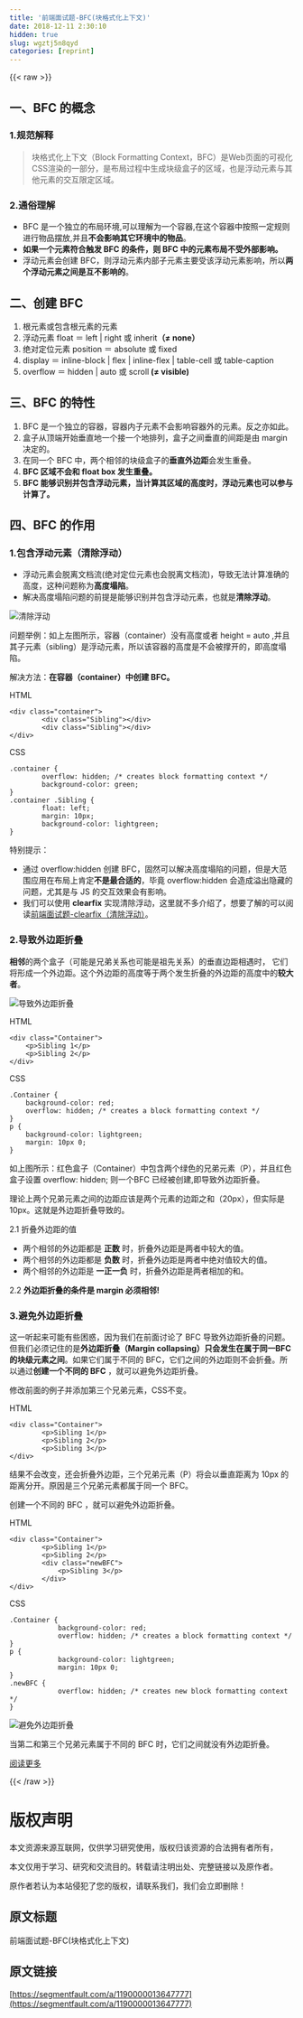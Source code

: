 ```yaml
---
title: '前端面试题-BFC(块格式化上下文)' 
date: 2018-12-11 2:30:10
hidden: true
slug: wgztj5n8qyd
categories: [reprint]
---
```


{{< raw >}}

                    
<h2 id="articleHeader0">一、BFC 的概念</h2>
<h3 id="articleHeader1">1.规范解释</h3>
<blockquote>块格式化上下文（Block Formatting Context，BFC）是Web页面的可视化CSS渲染的一部分，是布局过程中生成块级盒子的区域，也是浮动元素与其他元素的交互限定区域。</blockquote>
<h3 id="articleHeader2">2.通俗理解</h3>
<ul>
<li>BFC 是一个独立的布局环境,可以理解为一个容器,在这个容器中按照一定规则进行物品摆放,并且<strong>不会影响其它环境中的物品</strong>。</li>
<li><strong>如果一个元素符合触发 BFC 的条件，则 BFC 中的元素布局不受外部影响。</strong></li>
<li>浮动元素会创建 BFC，则浮动元素内部子元素主要受该浮动元素影响，所以<strong>两个浮动元素之间是互不影响的</strong>。</li>
</ul>
<h2 id="articleHeader3">二、创建 BFC</h2>
<ol>
<li>根元素或包含根元素的元素</li>
<li>浮动元素 float ＝ left | right 或 inherit<strong>（≠ none）</strong>
</li>
<li>绝对定位元素 position ＝ absolute 或 fixed</li>
<li>display ＝ inline-block | flex | inline-flex | table-cell 或 table-caption</li>
<li>overflow ＝ hidden | auto 或 scroll<strong> (≠ visible)</strong>
</li>
</ol>
<h2 id="articleHeader4">三、BFC 的特性</h2>
<ol>
<li>BFC 是一个独立的容器，容器内子元素不会影响容器外的元素。反之亦如此。</li>
<li>盒子从顶端开始垂直地一个接一个地排列，盒子之间垂直的间距是由 margin 决定的。</li>
<li>在同一个 BFC 中，两个相邻的块级盒子的<strong>垂直外边距</strong>会发生重叠。</li>
<li><strong>BFC 区域不会和 float box 发生重叠。</strong></li>
<li><strong>BFC 能够识别并包含浮动元素，当计算其区域的高度时，浮动元素也可以参与计算了。</strong></li>
</ol>
<h2 id="articleHeader5">四、BFC 的作用</h2>
<h3 id="articleHeader6">1.包含浮动元素（清除浮动）</h3>
<ul>
<li>浮动元素会脱离文档流(绝对定位元素也会脱离文档流)，导致无法计算准确的高度，这种问题称为<strong>高度塌陷</strong>。</li>
<li>解决高度塌陷问题的前提是能够识别并包含浮动元素，也就是<strong>清除浮动</strong>。</li>
</ul>
<p><span class="img-wrap"><img data-src="/img/bVm2qT" src="https://static.alili.tech/img/bVm2qT" alt="清除浮动" title="清除浮动" style="cursor: pointer; display: inline;"></span></p>
<p>问题举例：如上左图所示，容器（container）没有高度或者 height = auto ,并且其子元素（sibling）是浮动元素，所以该容器的高度是不会被撑开的，即高度塌陷。</p>
<p>解决方法：<strong>在容器（container）中创建 BFC。</strong></p>
<p>HTML</p>
<div class="widget-codetool" style="display:none;">
      <div class="widget-codetool--inner">
      <span class="selectCode code-tool" data-toggle="tooltip" data-placement="top" title="" data-original-title="全选"></span>
      <span type="button" class="copyCode code-tool" data-toggle="tooltip" data-placement="top" data-clipboard-text="<div class=&quot;container&quot;>
        <div class=&quot;Sibling&quot;></div>
        <div class=&quot;Sibling&quot;></div>
</div>" title="" data-original-title="复制"></span>
      <span type="button" class="saveToNote code-tool" data-toggle="tooltip" data-placement="top" title="" data-original-title="放进笔记"></span>
      </div>
      </div><pre class="hljs applescript"><code>&lt;<span class="hljs-keyword">div</span> <span class="hljs-built_in">class</span>=<span class="hljs-string">"container"</span>&gt;
        &lt;<span class="hljs-keyword">div</span> <span class="hljs-built_in">class</span>=<span class="hljs-string">"Sibling"</span>&gt;&lt;/<span class="hljs-keyword">div</span>&gt;
        &lt;<span class="hljs-keyword">div</span> <span class="hljs-built_in">class</span>=<span class="hljs-string">"Sibling"</span>&gt;&lt;/<span class="hljs-keyword">div</span>&gt;
&lt;/<span class="hljs-keyword">div</span>&gt;</code></pre>
<p>CSS</p>
<div class="widget-codetool" style="display:none;">
      <div class="widget-codetool--inner">
      <span class="selectCode code-tool" data-toggle="tooltip" data-placement="top" title="" data-original-title="全选"></span>
      <span type="button" class="copyCode code-tool" data-toggle="tooltip" data-placement="top" data-clipboard-text=".container { 
        overflow: hidden; /* creates block formatting context */ 
        background-color: green; 
} 
.container .Sibling { 
        float: left; 
        margin: 10px;
        background-color: lightgreen;  
}" title="" data-original-title="复制"></span>
      <span type="button" class="saveToNote code-tool" data-toggle="tooltip" data-placement="top" title="" data-original-title="放进笔记"></span>
      </div>
      </div><pre class="hljs css"><code><span class="hljs-selector-class">.container</span> { 
        <span class="hljs-attribute">overflow</span>: hidden; <span class="hljs-comment">/* creates block formatting context */</span> 
        <span class="hljs-attribute">background-color</span>: green; 
} 
<span class="hljs-selector-class">.container</span> <span class="hljs-selector-class">.Sibling</span> { 
        <span class="hljs-attribute">float</span>: left; 
        <span class="hljs-attribute">margin</span>: <span class="hljs-number">10px</span>;
        <span class="hljs-attribute">background-color</span>: lightgreen;  
}</code></pre>
<p>特别提示：</p>
<ul>
<li>通过 overflow:hidden 创建 BFC，固然可以解决高度塌陷的问题，但是大范围应用在布局上肯定<strong>不是最合适的</strong>，毕竟 overflow:hidden 会造成溢出隐藏的问题，尤其是与 JS 的交互效果会有影响。</li>
<li>我们可以使用 <strong>clearfix</strong> 实现清除浮动，这里就不多介绍了，想要了解的可以阅读<a href="https://segmentfault.com/a/1190000013664630">前端面试题-clearfix（清除浮动）</a>。</li>
</ul>
<h3 id="articleHeader7">2.导致外边距折叠</h3>
<p><strong>相邻</strong>的两个盒子（可能是兄弟关系也可能是祖先关系）的垂直边距相遇时， 它们将形成一个外边距。这个外边距的高度等于两个发生折叠的外边距的高度中的<strong>较大者</strong>。</p>
<p><span class="img-wrap"><img data-src="/img/bV5GnA?w=700&amp;h=250" src="https://static.alili.tech/img/bV5GnA?w=700&amp;h=250" alt="导致外边距折叠" title="导致外边距折叠" style="cursor: pointer; display: inline;"></span></p>
<p>HTML</p>
<div class="widget-codetool" style="display:none;">
      <div class="widget-codetool--inner">
      <span class="selectCode code-tool" data-toggle="tooltip" data-placement="top" title="" data-original-title="全选"></span>
      <span type="button" class="copyCode code-tool" data-toggle="tooltip" data-placement="top" data-clipboard-text="<div class=&quot;Container&quot;> 
    <p>Sibling 1</p> 
    <p>Sibling 2</p> 
</div>" title="" data-original-title="复制"></span>
      <span type="button" class="saveToNote code-tool" data-toggle="tooltip" data-placement="top" title="" data-original-title="放进笔记"></span>
      </div>
      </div><pre class="hljs xml"><code><span class="hljs-tag">&lt;<span class="hljs-name">div</span> <span class="hljs-attr">class</span>=<span class="hljs-string">"Container"</span>&gt;</span> 
    <span class="hljs-tag">&lt;<span class="hljs-name">p</span>&gt;</span>Sibling 1<span class="hljs-tag">&lt;/<span class="hljs-name">p</span>&gt;</span> 
    <span class="hljs-tag">&lt;<span class="hljs-name">p</span>&gt;</span>Sibling 2<span class="hljs-tag">&lt;/<span class="hljs-name">p</span>&gt;</span> 
<span class="hljs-tag">&lt;/<span class="hljs-name">div</span>&gt;</span></code></pre>
<p>CSS</p>
<div class="widget-codetool" style="display:none;">
      <div class="widget-codetool--inner">
      <span class="selectCode code-tool" data-toggle="tooltip" data-placement="top" title="" data-original-title="全选"></span>
      <span type="button" class="copyCode code-tool" data-toggle="tooltip" data-placement="top" data-clipboard-text=".Container { 
    background-color: red; 
    overflow: hidden; /* creates a block formatting context */ 
} 
p { 
    background-color: lightgreen; 
    margin: 10px 0; 
}" title="" data-original-title="复制"></span>
      <span type="button" class="saveToNote code-tool" data-toggle="tooltip" data-placement="top" title="" data-original-title="放进笔记"></span>
      </div>
      </div><pre class="hljs css"><code><span class="hljs-selector-class">.Container</span> { 
    <span class="hljs-attribute">background-color</span>: red; 
    <span class="hljs-attribute">overflow</span>: hidden; <span class="hljs-comment">/* creates a block formatting context */</span> 
} 
<span class="hljs-selector-tag">p</span> { 
    <span class="hljs-attribute">background-color</span>: lightgreen; 
    <span class="hljs-attribute">margin</span>: <span class="hljs-number">10px</span> <span class="hljs-number">0</span>; 
}</code></pre>
<p>如上图所示：红色盒子（Container）中包含两个绿色的兄弟元素（P），并且红色盒子设置 overflow: hidden; 则一个BFC 已经被创建,即导致外边距折叠。</p>
<p>理论上两个兄弟元素之间的边距应该是两个元素的边距之和（20px），但实际是 10px。这就是外边距折叠导致的。</p>
<p>2.1 折叠外边距的值</p>
<ul>
<li>两个相邻的外边距都是 <strong>正数</strong> 时，折叠外边距是两者中较大的值。</li>
<li>两个相邻的外边距都是 <strong>负数</strong> 时，折叠外边距是两者中绝对值较大的值。</li>
<li>两个相邻的外边距是 <strong>一正一负</strong> 时，折叠外边距是两者相加的和。</li>
</ul>
<p>2.2 <strong>外边距折叠的条件是 margin 必须相邻!</strong></p>
<h3 id="articleHeader8">3.避免外边距折叠</h3>
<p>这一听起来可能有些困惑，因为我们在前面讨论了 BFC 导致外边距折叠的问题。但我们必须记住的是<strong>外边距折叠（Margin collapsing）只会发生在属于同一BFC的块级元素之间</strong>。如果它们属于不同的 BFC，它们之间的外边距则不会折叠。所以通过<strong>创建一个不同的 BFC</strong> ，就可以避免外边距折叠。</p>
<p>修改前面的例子并添加第三个兄弟元素，CSS不变。</p>
<p>HTML</p>
<div class="widget-codetool" style="display:none;">
      <div class="widget-codetool--inner">
      <span class="selectCode code-tool" data-toggle="tooltip" data-placement="top" title="" data-original-title="全选"></span>
      <span type="button" class="copyCode code-tool" data-toggle="tooltip" data-placement="top" data-clipboard-text="<div class=&quot;Container&quot;> 
        <p>Sibling 1</p> 
        <p>Sibling 2</p> 
        <p>Sibling 3</p> 
</div>" title="" data-original-title="复制"></span>
      <span type="button" class="saveToNote code-tool" data-toggle="tooltip" data-placement="top" title="" data-original-title="放进笔记"></span>
      </div>
      </div><pre class="xml hljs"><code class="html"><span class="hljs-tag">&lt;<span class="hljs-name">div</span> <span class="hljs-attr">class</span>=<span class="hljs-string">"Container"</span>&gt;</span> 
        <span class="hljs-tag">&lt;<span class="hljs-name">p</span>&gt;</span>Sibling 1<span class="hljs-tag">&lt;/<span class="hljs-name">p</span>&gt;</span> 
        <span class="hljs-tag">&lt;<span class="hljs-name">p</span>&gt;</span>Sibling 2<span class="hljs-tag">&lt;/<span class="hljs-name">p</span>&gt;</span> 
        <span class="hljs-tag">&lt;<span class="hljs-name">p</span>&gt;</span>Sibling 3<span class="hljs-tag">&lt;/<span class="hljs-name">p</span>&gt;</span> 
<span class="hljs-tag">&lt;/<span class="hljs-name">div</span>&gt;</span></code></pre>
<p>结果不会改变，还会折叠外边距，三个兄弟元素（P）将会以垂直距离为 10px 的距离分开。原因是三个兄弟元素都属于同一个 BFC。</p>
<p>创建一个不同的 BFC ，就可以避免外边距折叠。</p>
<p>HTML</p>
<div class="widget-codetool" style="display:none;">
      <div class="widget-codetool--inner">
      <span class="selectCode code-tool" data-toggle="tooltip" data-placement="top" title="" data-original-title="全选"></span>
      <span type="button" class="copyCode code-tool" data-toggle="tooltip" data-placement="top" data-clipboard-text="<div class=&quot;Container&quot;> 
        <p>Sibling 1</p> 
        <p>Sibling 2</p> 
        <div class=&quot;newBFC&quot;> 
            <p>Sibling 3</p> 
        </div> 
</div>" title="" data-original-title="复制"></span>
      <span type="button" class="saveToNote code-tool" data-toggle="tooltip" data-placement="top" title="" data-original-title="放进笔记"></span>
      </div>
      </div><pre class="xml hljs"><code class="html"><span class="hljs-tag">&lt;<span class="hljs-name">div</span> <span class="hljs-attr">class</span>=<span class="hljs-string">"Container"</span>&gt;</span> 
        <span class="hljs-tag">&lt;<span class="hljs-name">p</span>&gt;</span>Sibling 1<span class="hljs-tag">&lt;/<span class="hljs-name">p</span>&gt;</span> 
        <span class="hljs-tag">&lt;<span class="hljs-name">p</span>&gt;</span>Sibling 2<span class="hljs-tag">&lt;/<span class="hljs-name">p</span>&gt;</span> 
        <span class="hljs-tag">&lt;<span class="hljs-name">div</span> <span class="hljs-attr">class</span>=<span class="hljs-string">"newBFC"</span>&gt;</span> 
            <span class="hljs-tag">&lt;<span class="hljs-name">p</span>&gt;</span>Sibling 3<span class="hljs-tag">&lt;/<span class="hljs-name">p</span>&gt;</span> 
        <span class="hljs-tag">&lt;/<span class="hljs-name">div</span>&gt;</span> 
<span class="hljs-tag">&lt;/<span class="hljs-name">div</span>&gt;</span></code></pre>
<p>CSS</p>
<div class="widget-codetool" style="display:none;">
      <div class="widget-codetool--inner">
      <span class="selectCode code-tool" data-toggle="tooltip" data-placement="top" title="" data-original-title="全选"></span>
      <span type="button" class="copyCode code-tool" data-toggle="tooltip" data-placement="top" data-clipboard-text=".Container { 
            background-color: red; 
            overflow: hidden; /* creates a block formatting context */ 
} 
p { 
            background-color: lightgreen; 
            margin: 10px 0; 
}
.newBFC { 
            overflow: hidden; /* creates new block formatting context */ 
}" title="" data-original-title="复制"></span>
      <span type="button" class="saveToNote code-tool" data-toggle="tooltip" data-placement="top" title="" data-original-title="放进笔记"></span>
      </div>
      </div><pre class="css hljs"><code class="css"><span class="hljs-selector-class">.Container</span> { 
            <span class="hljs-attribute">background-color</span>: red; 
            <span class="hljs-attribute">overflow</span>: hidden; <span class="hljs-comment">/* creates a block formatting context */</span> 
} 
<span class="hljs-selector-tag">p</span> { 
            <span class="hljs-attribute">background-color</span>: lightgreen; 
            <span class="hljs-attribute">margin</span>: <span class="hljs-number">10px</span> <span class="hljs-number">0</span>; 
}
<span class="hljs-selector-class">.newBFC</span> { 
            <span class="hljs-attribute">overflow</span>: hidden; <span class="hljs-comment">/* creates new block formatting context */</span> 
}</code></pre>
<p><span class="img-wrap"><img data-src="/img/bV5GGS?w=568&amp;h=583" src="https://static.alili.tech/img/bV5GGS?w=568&amp;h=583" alt="避免外边距折叠" title="避免外边距折叠" style="cursor: pointer; display: inline;"></span></p>
<p>当第二和第三个兄弟元素属于不同的 BFC 时，它们之间就没有外边距折叠。</p>
<p><a href="https://segmentfault.com/u/webing123" target="_blank">阅读更多</a></p>

                
{{< /raw >}}

# 版权声明
本文资源来源互联网，仅供学习研究使用，版权归该资源的合法拥有者所有，

本文仅用于学习、研究和交流目的。转载请注明出处、完整链接以及原作者。

原作者若认为本站侵犯了您的版权，请联系我们，我们会立即删除！

## 原文标题
前端面试题-BFC(块格式化上下文)

## 原文链接
[https://segmentfault.com/a/1190000013647777](https://segmentfault.com/a/1190000013647777)

